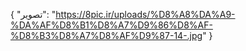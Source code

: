 {
  "تصویر": "https://8pic.ir/uploads/%D8%A8%DA%A9-%DA%AF%D8%B1%D8%A7%D9%86%D8%AF-%D8%B3%D8%A7%D8%AF%D9%87-14-.jpg"
}
